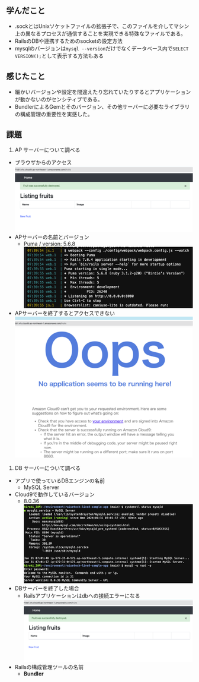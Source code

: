 ## 学んだこと
- .sockとはUnixソケットファイルの拡張子で、このファイルを介してマシン上の異なるプロセスが通信することを実現できる特殊なファイルである。
- RailsのDBや連携するためのsocketの設定方法
- mysqlのバージョンは`mysql --version`だけでなくデータベース内で`SELECT VERSION();`として表示する方法もある


## 感じたこと
- 細かいバージョンや設定を間違えたり忘れていたりするとアプリケーションが動かないのがセンシティブである。
- BundlerによるGemとそのバージョン、その他サーバーに必要なライブラリの構成管理の重要性を実感した。


## 課題
1. AP サーバーについて調べる 
  - ブラウザからのアクセス
    ![browser.png](images/browser.png)
  - APサーバーの名前とバージョン
    - Puma / version: 5.6.8
      ![puma.png](images/puma.png)
  - APサーバーを終了するとアクセスできない
    ![stopped_puma.png](images/stopped_puma.png)
1. DB サーバーについて調べる      
  - アプリで使っているDBエンジンの名前
    - MySQL Server
  - Cloud9で動作しているバージョン
    - 8.0.36
      ![dbengine_version.png](images/dbengine_version.png)
  - DBサーバーを終了した場合
    - Railsアプリケーションはdbへの接続エラーになる
      ![browser.png](images/browser.png)
  - Railsの構成管理ツールの名前
    - **Bundler**

